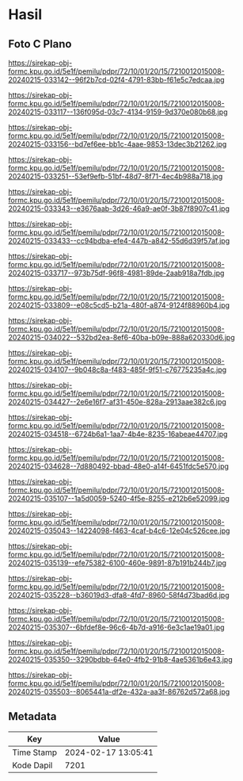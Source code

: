 # Hasil

## Foto C Plano

https://sirekap-obj-formc.kpu.go.id/5e1f/pemilu/pdpr/72/10/01/20/15/7210012015008-20240215-033142--96f2b7cd-02f4-4791-83bb-f61e5c7edcaa.jpg

https://sirekap-obj-formc.kpu.go.id/5e1f/pemilu/pdpr/72/10/01/20/15/7210012015008-20240215-033117--136f095d-03c7-4134-9159-9d370e080b68.jpg

https://sirekap-obj-formc.kpu.go.id/5e1f/pemilu/pdpr/72/10/01/20/15/7210012015008-20240215-033156--bd7ef6ee-bb1c-4aae-9853-13dec3b21262.jpg

https://sirekap-obj-formc.kpu.go.id/5e1f/pemilu/pdpr/72/10/01/20/15/7210012015008-20240215-033251--53ef9efb-51bf-48d7-8f71-4ec4b988a718.jpg

https://sirekap-obj-formc.kpu.go.id/5e1f/pemilu/pdpr/72/10/01/20/15/7210012015008-20240215-033343--e3676aab-3d26-46a9-ae0f-3b87f8907c41.jpg

https://sirekap-obj-formc.kpu.go.id/5e1f/pemilu/pdpr/72/10/01/20/15/7210012015008-20240215-033433--cc94bdba-efe4-447b-a842-55d6d39f57af.jpg

https://sirekap-obj-formc.kpu.go.id/5e1f/pemilu/pdpr/72/10/01/20/15/7210012015008-20240215-033717--973b75df-96f8-4981-89de-2aab918a7fdb.jpg

https://sirekap-obj-formc.kpu.go.id/5e1f/pemilu/pdpr/72/10/01/20/15/7210012015008-20240215-033809--e08c5cd5-b21a-480f-a874-9124f88960b4.jpg

https://sirekap-obj-formc.kpu.go.id/5e1f/pemilu/pdpr/72/10/01/20/15/7210012015008-20240215-034022--532bd2ea-8ef6-40ba-b09e-888a620330d6.jpg

https://sirekap-obj-formc.kpu.go.id/5e1f/pemilu/pdpr/72/10/01/20/15/7210012015008-20240215-034107--9b048c8a-f483-485f-9f51-c76775235a4c.jpg

https://sirekap-obj-formc.kpu.go.id/5e1f/pemilu/pdpr/72/10/01/20/15/7210012015008-20240215-034427--2e6e16f7-af31-450e-828a-2913aae382c6.jpg

https://sirekap-obj-formc.kpu.go.id/5e1f/pemilu/pdpr/72/10/01/20/15/7210012015008-20240215-034518--6724b6a1-1aa7-4b4e-8235-16abeae44707.jpg

https://sirekap-obj-formc.kpu.go.id/5e1f/pemilu/pdpr/72/10/01/20/15/7210012015008-20240215-034628--7d880492-bbad-48e0-a14f-6451fdc5e570.jpg

https://sirekap-obj-formc.kpu.go.id/5e1f/pemilu/pdpr/72/10/01/20/15/7210012015008-20240215-035107--1a5d0059-5240-4f5e-8255-e212b6e52099.jpg

https://sirekap-obj-formc.kpu.go.id/5e1f/pemilu/pdpr/72/10/01/20/15/7210012015008-20240215-035043--14224098-f463-4caf-b4c6-12e04c526cee.jpg

https://sirekap-obj-formc.kpu.go.id/5e1f/pemilu/pdpr/72/10/01/20/15/7210012015008-20240215-035139--efe75382-6100-460e-9891-87b191b244b7.jpg

https://sirekap-obj-formc.kpu.go.id/5e1f/pemilu/pdpr/72/10/01/20/15/7210012015008-20240215-035228--b36019d3-dfa8-4fd7-8960-58f4d73bad6d.jpg

https://sirekap-obj-formc.kpu.go.id/5e1f/pemilu/pdpr/72/10/01/20/15/7210012015008-20240215-035307--6bfdef8e-96c6-4b7d-a916-6e3c1ae19a01.jpg

https://sirekap-obj-formc.kpu.go.id/5e1f/pemilu/pdpr/72/10/01/20/15/7210012015008-20240215-035350--3290bdbb-64e0-4fb2-91b8-4ae5361b6e43.jpg

https://sirekap-obj-formc.kpu.go.id/5e1f/pemilu/pdpr/72/10/01/20/15/7210012015008-20240215-035503--8065441a-df2e-432a-aa3f-86762d572a68.jpg


## Metadata

| Key        | Value               |
| ---------- | ------------------- |
| Time Stamp | 2024-02-17 13:05:41 |
| Kode Dapil | 7201                |



